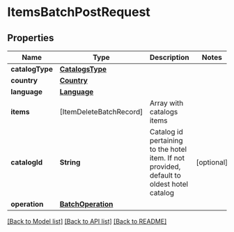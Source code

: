# ItemsBatchPostRequest

## Properties
Name | Type | Description | Notes
------------ | ------------- | ------------- | -------------
**catalogType** | [**CatalogsType**](CatalogsType.md) |  | 
**country** | [**Country**](Country.md) |  | 
**language** | [**Language**](Language.md) |  | 
**items** | [ItemDeleteBatchRecord] | Array with catalogs items | 
**catalogId** | **String** | Catalog id pertaining to the hotel item. If not provided, default to oldest hotel catalog | [optional] 
**operation** | [**BatchOperation**](BatchOperation.md) |  | 

[[Back to Model list]](../README.md#documentation-for-models) [[Back to API list]](../README.md#documentation-for-api-endpoints) [[Back to README]](../README.md)


